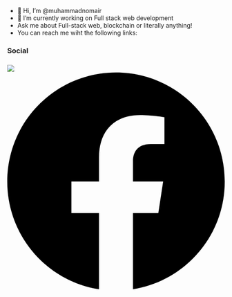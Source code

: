 - 👋 Hi, I’m @muhammadnomair
- 🌱 I’m currently working on Full stack web development
- Ask me about Full-stack web, blockchain or literally anything!
- You can reach me wiht the following links:


<h3>Social<h3>
<img src="https://img.icons8.com/external-flatart-icons-outline-flatarticons/64/000000/external-developing-programming-and-coding-flatart-icons-outline-flatarticons-1.png"/>
<svg role="img" viewBox="0 0 24 24" xmlns="http://www.w3.org/2000/svg"><title>Facebook</title><path d="M24 12.073c0-6.627-5.373-12-12-12s-12 5.373-12 12c0 5.99 4.388 10.954 10.125 11.854v-8.385H7.078v-3.47h3.047V9.43c0-3.007 1.792-4.669 4.533-4.669 1.312 0 2.686.235 2.686.235v2.953H15.83c-1.491 0-1.956.925-1.956 1.874v2.25h3.328l-.532 3.47h-2.796v8.385C19.612 23.027 24 18.062 24 12.073z"/></svg>
